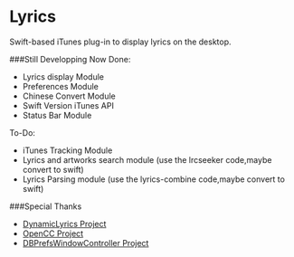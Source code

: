 # Lyrics
Swift-based iTunes plug-in to display lyrics on the desktop.

###Still Developping Now
Done:
* Lyrics display Module
* Preferences Module 
* Chinese Convert Module
* Swift Version iTunes API
* Status Bar Module

To-Do:
* iTunes Tracking Module
* Lyrics and artworks search module (use the lrcseeker code,maybe convert to swift)
* Lyrics Parsing module (use the lyrics-combine code,maybe convert to swift)


###Special Thanks
* [DynamicLyrics Project](https://github.com/MartianZ/DynamicLyrics)
* [OpenCC Project](https://github.com/BYVoid/OpenCC)
* [DBPrefsWindowController Project](https://github.com/kgn/DBPrefsWindowController)
